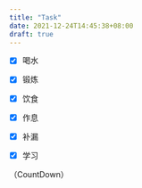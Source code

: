 ```yaml
---
title: "Task"
date: 2021-12-24T14:45:38+08:00
draft: true
---
```




- [x] 喝水

- [x] 锻炼

- [x] 饮食

- [x] 作息

- [x] 补漏

- [x] 学习

（CountDown）
